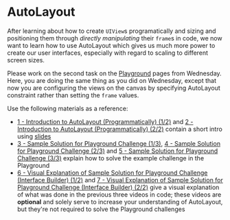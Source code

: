 # AutoLayout

After learning about how to create `UIView`s programatically and sizing and positioning them through _directly manipulating_ their `frame`s in code, we now want to learn how to use AutoLayout which gives us much more power to create our user interfaces, especially with regard to scaling to different screen sizes.

Please work on the second task on the [Playground](https://github.com/MakeSchool-18/iOS-MVC/tree/master/1130-w/view-challenges.playground) pages from Wednesday. Here, you are doing the same thing as you did on Wednesday, except that now you are configuring the views on the canvas by specifying AutoLayout constraint rather than setting the `frame` values.

Use the following materials as a reference:
- [1 - Introduction to AutoLayout (Programmatically) (1/2)](https://www.youtube.com/watch?v=PYqaVQlKT0A) and [2 - Introduction to AutoLayout (Programmatically) (2/2)](https://www.youtube.com/watch?v=qdzjCEl3ATg) contain a short intro using [slides](https://github.com/MakeSchool-18/iOS-MVC/blob/master/1202-f/slides.pdf)
- [3 - Sample Solution for Playground Challenge (1/3)](https://youtu.be/La6bzfrrBJE), [4 - Sample Solution for Playground Challenge (2/3)](https://youtu.be/0HrtnCkhOfU) and [5 - Sample Solution for Playground Challenge (3/3)](https://youtu.be/IaXmZiRoeOg) explain how to solve the example challenge in the Playground
- [6 - Visual Explanation of Sample Solution for Playground Challenge (Interface Builder) (1/2)](https://youtu.be/mt_ckfvd2dI) and [7 - Visual Explanation of Sample Solution for Playground Challenge (Interface Builder) (2/2)](https://youtu.be/B-WxvLJzHqk) give a visual explanation of what was done in the previous three videos in code; these videos are **optional** and solely serve to increase your understanding of AutoLayout, but they're not required to solve the Playground challenges
